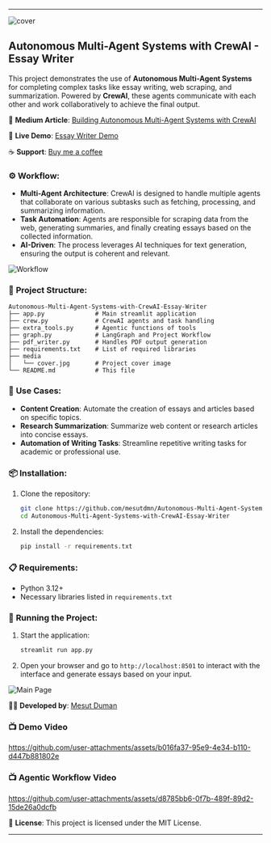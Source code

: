 
---

![cover](https://github.com/user-attachments/assets/cd0f2643-33fa-46e8-a36d-d8ce7f1786d8)


## Autonomous Multi-Agent Systems with CrewAI - Essay Writer

This project demonstrates the use of **Autonomous Multi-Agent Systems** for completing complex tasks like essay writing, web scraping, and summarization. Powered by **CrewAI**, these agents communicate with each other and work collaboratively to achieve the final output.

📄 **Medium Article**: [Building Autonomous Multi-Agent Systems with CrewAI](https://dumanmesut.medium.com/building-autonomous-multi-agent-systems-with-crewai-1a3b3a348271) 

🚀 **Live Demo**: [Essay Writer Demo](https://multi-agent-essay-writer.streamlit.app/)

☕ **Support**: [Buy me a coffee](https://buymeacoffee.com/mesutduman)


### ⚙️ **Workflow**:
- **Multi-Agent Architecture**: CrewAI is designed to handle multiple agents that collaborate on various subtasks such as fetching, processing, and summarizing information.
- **Task Automation**: Agents are responsible for scraping data from the web, generating summaries, and finally creating essays based on the collected information.
- **AI-Driven**: The process leverages AI techniques for text generation, ensuring the output is coherent and relevant.

![Workflow](https://github.com/user-attachments/assets/06902444-7068-4d7c-9e4d-400897adc057)


### 📂 **Project Structure**:
```
Autonomous-Multi-Agent-Systems-with-CrewAI-Essay-Writer
├── app.py              # Main streamlit application
├── crew.py             # CrewAI agents and task handling
├── extra_tools.py      # Agentic functions of tools
├── graph.py            # LangGraph and Project Workflow
├── pdf_writer.py       # Handles PDF output generation
├── requirements.txt    # List of required libraries
├── media
│   └── cover.jpg       # Project cover image
└── README.md           # This file
```

### 🎯 **Use Cases**:
- **Content Creation**: Automate the creation of essays and articles based on specific topics.
- **Research Summarization**: Summarize web content or research articles into concise essays.
- **Automation of Writing Tasks**: Streamline repetitive writing tasks for academic or professional use.

### 📦 **Installation**:
1. Clone the repository:
   ```bash
   git clone https://github.com/mesutdmn/Autonomous-Multi-Agent-Systems-with-CrewAI-Essay-Writer.git
   cd Autonomous-Multi-Agent-Systems-with-CrewAI-Essay-Writer
   ```
2. Install the dependencies:
   ```bash
   pip install -r requirements.txt
   ```

### 📋 **Requirements**:
- Python 3.12+
- Necessary libraries listed in `requirements.txt`

### 🚀 **Running the Project**:
1. Start the application:
   ```bash
   streamlit run app.py
   ```
2. Open your browser and go to `http://localhost:8501` to interact with the interface and generate essays based on your input.

![Main Page](https://github.com/user-attachments/assets/9105c1ce-fcc8-4929-8891-2934113bd565)


👨‍💻 **Developed by**: [Mesut Duman](https://www.linkedin.com/in/mesut-duman/)

### 📺 **Demo Video**

https://github.com/user-attachments/assets/b016fa37-95e9-4e34-b110-d447b881802e


### 📺 **Agentic Workflow Video**

https://github.com/user-attachments/assets/d8785bb6-0f7b-489f-89d2-15de26a0dcfb

📄 **License**: This project is licensed under the MIT License.


---
